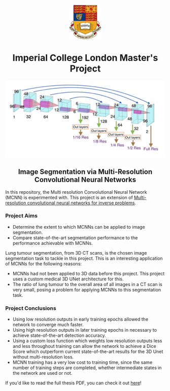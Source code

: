 
<div align="center">
  <img src="img/imperial.svg.png" alt="imperial_logo" width="100"/>
  <h1 align="center"> Imperial College London Master's Project </h1>
</div>


<div align="center">
  <img src="img/MCNN_cover.jpg" alt="MCNN_cover_picture" width="650"/>
  <h2 align="center">Image Segmentation via Multi-Resolution Convolutional Neural Networks</h2>
</div>

In this repository, the Multi resolution Convolutional Neural Network (MCNN) is experimented with.
This project is an extension of [Multi-resolution convolutional neural networks for inverse problems](https://www.nature.com/articles/s41598-020-62484-z).

### Project Aims

- Determine the extent to which MCNNs can be applied to image segmentation.
- Compare state-of-the-art segmentation performance to the performance achievable with MCNNs.

Lung tumour segmentation, from 3D CT scans, is the chosen image segmentation task to tackle in this project.
This is an interesting application of MCNNs for the following reasons:

- MCNNs had not been applied to 3D data before this project. This project uses a custom medical 3D UNet architecture for this.
- The ratio of lung tumour to the overall area of all images in a CT scan is very small, posing a problem for applying MCNNs to this segmentation task.

### Project Conclusions

- Using low resolution outputs in early training epochs allowed the network to converge much faster.
- Using high resolution outputs in later training epochs in necessary to achieve state-of-the-art detection accuracy.
- Using a custom loss function which weights low resolution outputs less and less throughout training can allow the network to achieve a Dice Score which outperform current state-of-the-art results for the 3D Unet without multi-resolution loss.
- MCNN training has a very low cost to training time, since the same number of training steps are completed, whether intermediate states in the network are used or not.


If you'd like to read the full thesis PDF, you can check it out [here](https://github.com/Eschamp01/MCNN_FYP/blob/main/MCNN%20Thesis.pdf)!

